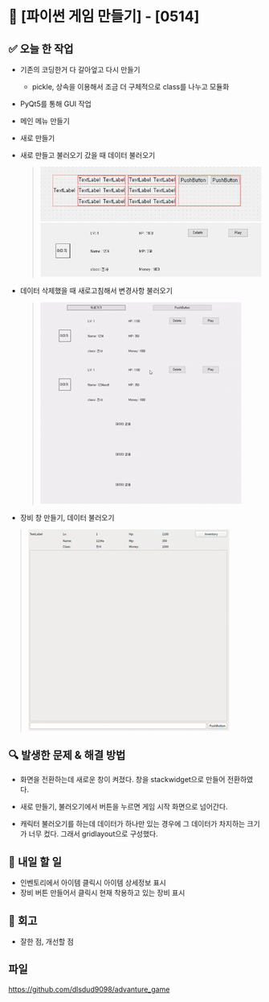 # 🚀 [파이썬 게임 만들기] - [0514]

## ✅ 오늘 한 작업
- 기존의 코딩한거 다 갈아엎고 다시 만들기
  - pickle, 상속을 이용해서 조금 더 구체적으로 class를 나누고 모듈화
- PyQt5를 통해 GUI 작업
- 메인 메뉴 만들기
- 새로 만들기
- 새로 만들고 불러오기 갔을 때 데이터 불러오기
  > ![alt text](image-1.png)
    ![alt text](image-2.png)
- 데이터 삭제했을 때 새로고침해서 변경사항 불러오기
    > ![alt text](<게임 화면 전환 2025-05-14 15-11-24 (2).gif>)

- 장비 창 만들기, 데이터 불러오기
> ![alt text](<스크린캐스트 2025-05-14 20-46-12.gif>)

## 🔍 발생한 문제 & 해결 방법
- 화면을 전환하는데 새로운 창이 켜졌다.
  창을 stackwidget으로 만들어 전환하였다.
- 새로 만들기, 불러오기에서 버튼을 누르면 게임 시작 화면으로 넘어간다.

- 캐릭터 불러오기를 하는데 데이터가 하나만 있는 경우에 그 데이터가 차지하는 크기가 너무 컸다.
  그래서 gridlayout으로 구성했다.

## 🎯 내일 할 일
- 인벤토리에서 아이템 클릭시 아이템 상세정보 표시
- 장비 버튼 만들어서 클릭시 현재 착용하고 있는 장비 표시

## 🤔 회고
- 잘한 점, 개선할 점

## 파일
https://github.com/dlsdud9098/advanture_game